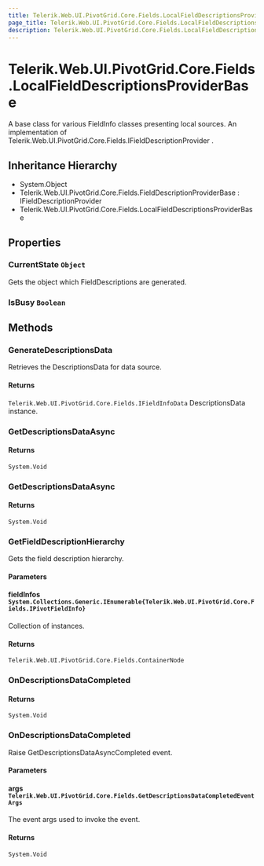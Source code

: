 ```yaml
---
title: Telerik.Web.UI.PivotGrid.Core.Fields.LocalFieldDescriptionsProviderBase
page_title: Telerik.Web.UI.PivotGrid.Core.Fields.LocalFieldDescriptionsProviderBase
description: Telerik.Web.UI.PivotGrid.Core.Fields.LocalFieldDescriptionsProviderBase
---
```


# Telerik.Web.UI.PivotGrid.Core.Fields.LocalFieldDescriptionsProviderBase

A base class for various FieldInfo classes presenting local sources. An implementation of Telerik.Web.UI.PivotGrid.Core.Fields.IFieldDescriptionProvider .

## Inheritance Hierarchy

* System.Object
* Telerik.Web.UI.PivotGrid.Core.Fields.FieldDescriptionProviderBase : IFieldDescriptionProvider
* Telerik.Web.UI.PivotGrid.Core.Fields.LocalFieldDescriptionsProviderBase

## Properties

###  CurrentState `Object`

Gets the object which FieldDescriptions are generated.

###  IsBusy `Boolean`

## Methods

###  GenerateDescriptionsData

Retrieves the DescriptionsData for data source.

#### Returns

`Telerik.Web.UI.PivotGrid.Core.Fields.IFieldInfoData` DescriptionsData instance.

###  GetDescriptionsDataAsync

#### Returns

`System.Void` 

###  GetDescriptionsDataAsync

#### Returns

`System.Void` 

###  GetFieldDescriptionHierarchy

Gets the field description hierarchy.

#### Parameters

#### fieldInfos `System.Collections.Generic.IEnumerable{Telerik.Web.UI.PivotGrid.Core.Fields.IPivotFieldInfo}`

Collection of  instances.

#### Returns

`Telerik.Web.UI.PivotGrid.Core.Fields.ContainerNode` 

###  OnDescriptionsDataCompleted

#### Returns

`System.Void` 

###  OnDescriptionsDataCompleted

Raise GetDescriptionsDataAsyncCompleted event.

#### Parameters

#### args `Telerik.Web.UI.PivotGrid.Core.Fields.GetDescriptionsDataCompletedEventArgs`

The event args used to invoke the event.

#### Returns

`System.Void` 

